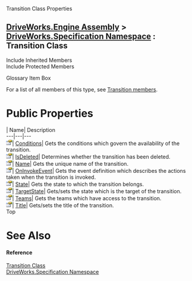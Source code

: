 Transition Class Properties   
  
[DriveWorks.Engine Assembly](topic2156.md) > [DriveWorks.Specification Namespace](topic10764.md) : Transition Class  
---  
  
Include Inherited Members    
Include Protected Members    


Glossary Item Box

For a list of all members of this type, see [Transition members](topic11758.md).

# Public Properties

| Name| Description  
---|---|---  
![Public Property](dotnetimages/publicProperty.gif)| [Conditions](topic11764.md)| Gets the conditions which govern the availability of the transition.   
![Public Property](dotnetimages/publicProperty.gif)| [IsDeleted](topic11765.md)| Determines whether the transition has been deleted.   
![Public Property](dotnetimages/publicProperty.gif)| [Name](topic11766.md)| Gets the unique name of the transition.   
![Public Property](dotnetimages/publicProperty.gif)| [OnInvokeEvent](topic11767.md)| Gets the event definition which describes the actions taken when the transition is invoked.   
![Public Property](dotnetimages/publicProperty.gif)| [State](topic11768.md)| Gets the state to which the transition belongs.   
![Public Property](dotnetimages/publicProperty.gif)| [TargetState](topic11769.md)| Gets/sets the state which is the target of the transition.   
![Public Property](dotnetimages/publicProperty.gif)| [Teams](topic11770.md)| Gets the teams which have access to the transition.   
![Public Property](dotnetimages/publicProperty.gif)| [Title](topic11771.md)| Gets/sets the title of the transition.   
Top

# See Also

#### Reference

[Transition Class](topic11757.md)   
[DriveWorks.Specification Namespace](topic10764.md)


